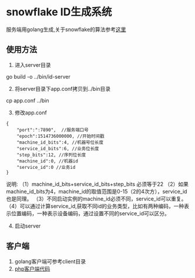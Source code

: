 # snowflake ID生成系统

服务端用golang生成,关于snowflake的算法参考[这里](https://www.cnblogs.com/relucent/p/4955340.html)

## 使用方法

1. 进入server目录

go build -o ../bin/id-server

2. 将server目录下app.conf拷贝到../bin目录

cp app.conf ../bin

3. 修改app.conf

```
{
    "port":":7890",  //服务端口号
    "epoch":1514736000000, //开始时间戳
    "machine_id_bits":4, //机器号位长度
    "service_id_bits":6, //业务位长度
    "step_bits":12, //序列位长度
    "machine_id":0, //机器id
    "service_id":0 //业务id
}
```

说明: 
（1）machine_id_bits+service_id_bits+step_bits 必须等于22
（2）如果machine_id_bits为4，machine_id的取值范围是0-15（2的4次方），service_id也是同理。
（3）不同启动实例的machine_id必须不同，service_id可以重复。
（4）可以通过计算service_id,获取不同id的业务类型，比如有两种编码，一种表示位置编码，一种表示设备编码，通过设置不同的service_id可以区分。

4. 启动server

## 客户端

1. golang客户端可参考client目录
2. [php客户端代码](https://github.com/delznet/snowflake-php-sdk)